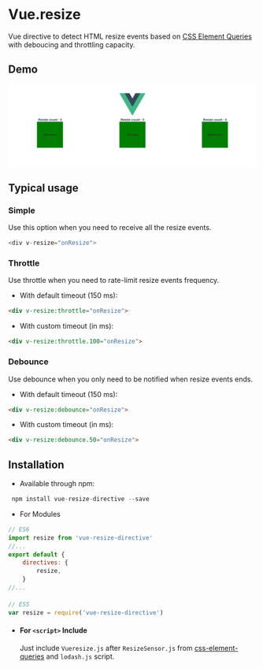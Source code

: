# Vue.resize

Vue directive to detect HTML resize events based on [CSS Element Queries](https://github.com/marcj/css-element-queries) with deboucing and throttling capacity.


## Demo

![demo gif](vueresize.gif)


## Typical usage

### Simple
Use this option when you need to receive all the resize events.

```javascript
<div v-resize="onResize">
```

### Throttle
Use throttle when you need to rate-limit resize events frequency.


* With default timeout (150 ms):
```HTML
<div v-resize:throttle="onResize">
```

* With custom timeout (in ms):
```HTML
<div v-resize:throttle.100="onResize">
```

### Debounce
Use debounce when you only need to be notified when resize events ends.

* With default timeout (150 ms):
```HTML
<div v-resize:debounce="onResize">
```

* With custom timeout (in ms):
```HTML
<div v-resize:debounce.50="onResize">
```


## Installation

- Available through npm:
``` js
 npm install vue-resize-directive --save
```

- For Modules

``` js
// ES6
import resize from 'vue-resize-directive'
//...
export default {
    directives: {
        resize,
    }
//...
  
// ES5
var resize = require('vue-resize-directive')
```

- #### For `<script>` Include

  Just include `Vueresize.js` after `ResizeSensor.js` from [css-element-queries](https://github.com/marcj/css-element-queries) and `lodash.js` script.<br>
